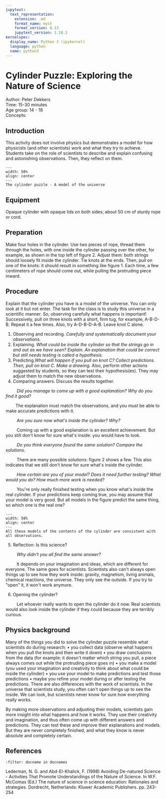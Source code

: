 ```yaml
---
jupytext:
  text_representation:
    extension: .md
    format_name: myst
    format_version: 0.13
    jupytext_version: 1.10.3
kernelspec:
  display_name: Python 3 (ipykernel)
  language: python
  name: python3
---
```


# Cylinder Puzzle: Exploring the Nature of Science

Author: Peter Dekkers     \
Time:	  15-30 minutes	\
Age group:	14 - 18\
Concepts:	

## Introduction
This activity does not involve physics but demonstrates a model for how physicists (and other scientists) work and what they try to achieve. Students take on the role of scientists to describe and explain confusing and astonishing observations. Then, they reflect on them.

```{figure} demo70_figure1.jpg
---
width: 50%
align: center
---
The cylinder puzzle - A model of the universe
```

## Equipment
Opaque cylinder with opaque lids on both sides; about 50 cm of sturdy rope or cord.

## Preparation
Make four holes in the cylinder. Use two pieces of rope, thread them through the holes, with one inside the cylinder passing over the other, for example, as shown in the top left of figure 2. Adjust them: both strings should loosely fit inside the cylinder. Tie knots at the ends. Then, pull on one of the knots: it should result in something like figure 1. Each time, a few centimeters of rope should come out, while pulling the protruding piece inward.

## Procedure
Explain that the cylinder you have is a model of the universe. You can only look at it but not enter. The task for the class is to study this universe in a scientific manner. So, observing carefully what happens is important!
Successively, pull on three knots with a short, firm tug, for example, A-B-D-B. Repeat it a few times. Also, try A-D-B-D-A-B. Leave knot C alone.

1. Observing and recording. *Carefully and systematically document your observations.*
2. Explaining. *What could be inside the cylinder so that the strings go in and out as we have seen? Explain. An explanation that could be correct but still needs testing is called a hypothesis.*
3. Predicting.*What will happen if you pull on knot C? Collect predictions. Then, pull on knot C. Make a drawing.* Also, perform other actions suggested by students, so they can test their hypothesis(es). They may adjust them to match the new observations.
4. Comparing answers. Discuss the results together.

&emsp; &emsp; *Did you manage to come up with a good explanation? Why do you find it good?*

&emsp;&emsp; The explanation must match the observations, and you must be able to make accurate predictions with it.

&emsp; &emsp; *Are you sure now what's inside the cylinder? Why?*

&emsp; &emsp;  Coming up with a good explanation is an excellent achievement. But you still don't know for sure what's inside: you would have to look.

&emsp; &emsp; *Do you think everyone found the same solution? Compare the solutions.*

&emsp; &emsp; There are many possible solutions: figure 2 shows a few. This also indicates that we still don't know for sure what's inside the cylinder.

&emsp; &emsp; *How certain are you of your model? Does it need further testing? What would you do? How much more work is needed?*

&emsp;  &emsp; You're only really finished testing when you know what's inside the real cylinder. If your predictions keep coming true, you may assume that your model is very good. But all models in the figure predict the same thing, so which one is the real one?

```{figure} demo70_figure2.png
---
width: 50%
align: center
---
All these models of the contents of the cylinder are consistent with all observations.
```

5. Reflection: Is this science? 

&emsp; &emsp; *Why didn't you all find the same answer?*
    
&emsp; &emsp; It depends on your imagination and ideas, which are different for everyone. The same goes for scientists.
Scientists also can't always open things up to see how they work inside: gravity, magnetism, living animals, chemical reactions, the universe. They only see the outside. If you try to "open" it, it won't work anymore.

6. Opening the cylinder?

&emsp; &emsp; Let whoever really wants to open the cylinder do it now. Real scientists would also look inside the cylinder if they could because they are terribly curious.

## Physics background
Many of the things you did to solve the cylinder puzzle resemble what scientists do during research:
• you collect data (observe what happens when you pull the knots and then write it down)
• you draw conclusions from the data (for example: it doesn't matter which string you pull, a piece always comes out while the protruding piece goes in)
• you make a model (you used your imagination and creativity to think about what could be inside the cylinder)
• you use your model to make predictions and test those predictions
• maybe you refine your model during or after testing the predictions.
There are also differences with the work of scientists. In the universe that scientists study, you often can't open things up to see the inside. We can look, but scientists never know for sure how everything really works.

By making more observations and adjusting their models, scientists gain more insight into what happens and how it works. They use their creativity and imagination, and thus often come up with different answers and predictions. They can test these and improve their explanations and models. But they are never completely finished, and what they know is never absolute and completely certain.

## References
```{bibliography}
:filter: docname in docnames
```
Lederman, N. G. and Abd-El-Khalick, F. (1998) Avoiding De-natured Science - Activities That Promote Understandings of the Nature of Science. In W.F. McComas (Ed.) The nature of science in science education: Rationales and strategies. Dordrecht, Netherlands: Kluwer Academic Publishers. pp. 243-254